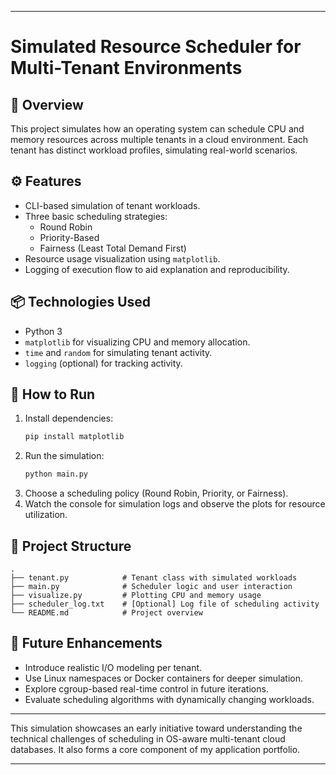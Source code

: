 

---

# Simulated Resource Scheduler for Multi-Tenant Environments

## 🧠 Overview

This project simulates how an operating system can schedule CPU and memory resources across multiple tenants in a cloud environment. Each tenant has distinct workload profiles, simulating real-world scenarios.

## ⚙️ Features

- CLI-based simulation of tenant workloads.
- Three basic scheduling strategies:
  - Round Robin
  - Priority-Based
  - Fairness (Least Total Demand First)
- Resource usage visualization using `matplotlib`.
- Logging of execution flow to aid explanation and reproducibility.

## 📦 Technologies Used

- Python 3
- `matplotlib` for visualizing CPU and memory allocation.
- `time` and `random` for simulating tenant activity.
- `logging` (optional) for tracking activity.

## 🧪 How to Run

1. Install dependencies:
   ```bash
   pip install matplotlib
   ```
2. Run the simulation:
   ```bash
   python main.py
   ```
3. Choose a scheduling policy (Round Robin, Priority, or Fairness).
4. Watch the console for simulation logs and observe the plots for resource utilization.

## 📁 Project Structure

```
.
├── tenant.py            # Tenant class with simulated workloads
├── main.py              # Scheduler logic and user interaction
├── visualize.py         # Plotting CPU and memory usage
├── scheduler_log.txt    # [Optional] Log file of scheduling activity
└── README.md            # Project overview
```

## 🌱 Future Enhancements

- Introduce realistic I/O modeling per tenant.
- Use Linux namespaces or Docker containers for deeper simulation.
- Explore cgroup-based real-time control in future iterations.
- Evaluate scheduling algorithms with dynamically changing workloads.

---

This simulation showcases an early initiative toward understanding the technical challenges of scheduling in OS-aware multi-tenant cloud databases. It also forms a core component of my application portfolio.

--- 
